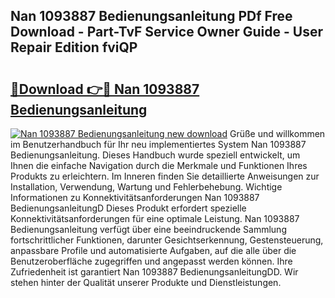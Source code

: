 ## Nan 1093887 Bedienungsanleitung PDf Free Download - Part-TvF Service Owner Guide - User Repair Edition fviQP

# <h2><a href="http://df4dkt.blite.top/?on=Nan+1093887+Bedienungsanleitung">🔗Download 👉🔴 Nan 1093887 Bedienungsanleitung</a></h2>

[![Nan 1093887 Bedienungsanleitung new download](https://i.imgur.com/lujVjoI.png)](http://df4dkt.blite.top/?on=Nan+1093887+Bedienungsanleitung)
Grüße und willkommen im Benutzerhandbuch für Ihr neu implementiertes System Nan 1093887 Bedienungsanleitung. Dieses Handbuch wurde speziell entwickelt, um Ihnen die einfache Navigation durch die Merkmale und Funktionen Ihres Produkts zu erleichtern. Im Inneren finden Sie detaillierte Anweisungen zur Installation, Verwendung, Wartung und Fehlerbehebung. Wichtige Informationen zu Konnektivitätsanforderungen Nan 1093887 BedienungsanleitungD Dieses Produkt erfordert spezielle Konnektivitätsanforderungen für eine optimale Leistung. Nan 1093887 Bedienungsanleitung verfügt über eine beeindruckende Sammlung fortschrittlicher Funktionen, darunter Gesichtserkennung, Gestensteuerung, anpassbare Profile und automatisierte Aufgaben, auf die alle über die Benutzeroberfläche zugegriffen und angepasst werden können. Ihre Zufriedenheit ist garantiert Nan 1093887 BedienungsanleitungDD. Wir stehen hinter der Qualität unserer Produkte und Dienstleistungen.
